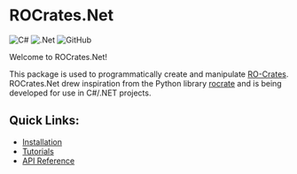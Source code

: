 # ROCrates.Net
![C#](https://img.shields.io/badge/c%23-%23239120.svg?style=for-the-badge&logo=c-sharp&logoColor=white)
![.Net](https://img.shields.io/badge/.NET-5C2D91?style=for-the-badge&logo=.net&logoColor=white)
![GitHub](https://img.shields.io/github/license/uon-drs/ROCrates.Net?style=for-the-badge&color=blue)

Welcome to ROCrates.Net!

This package is used to programmatically create and manipulate [RO-Crates](https://www.researchobject.org/ro-crate/). ROCrates.Net drew inspiration from the Python library [rocrate](https://pypi.org/project/rocrate/) and is being developed for use in C#/.NET projects.

## Quick Links:
- [Installation](articles/installation.md)
- [Tutorials]()
- [API Reference](api/index.md)